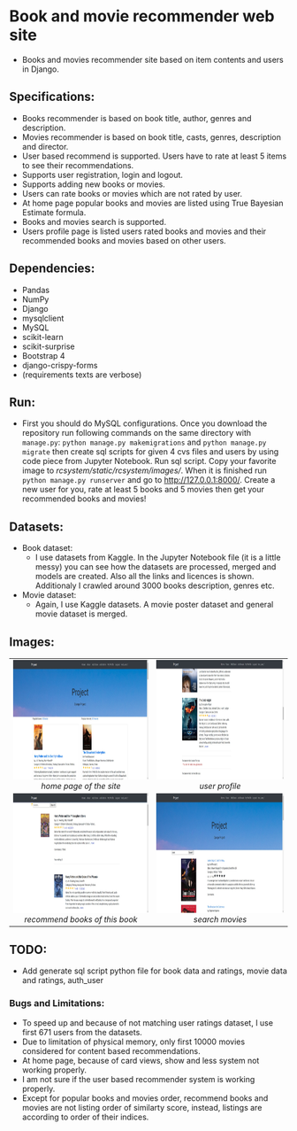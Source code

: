 # Book and movie recommender web site #
* Books and movies recommender site based on item contents and users in Django.
## Specifications: ##
* Books recommender is based on book title, author, genres and description.
* Movies recommender is based on book title, casts, genres, description and director.
* User based recommend is supported. Users have to rate at least 5 items to see their recommendations.
* Supports user registration, login and logout.
* Supports adding new books or movies. 
* Users can rate books or movies which are not rated by user.
* At home page popular books and movies are listed using True Bayesian Estimate formula.
* Books and movies search is supported.
* Users profile page is listed users rated books and movies and their recommended books and movies based on other users.
## Dependencies: ##
* Pandas
* NumPy
* Django
* mysqlclient
* MySQL
* scikit-learn
* scikit-surprise
* Bootstrap 4
* django-crispy-forms
* (requirements texts are verbose)
## Run: ##
* First you should do MySQL configurations. Once you download the repository run following commands on the same directory with `manage.py`: 
`python manage.py makemigrations` and `python manage.py migrate` then create sql scripts for given 4 cvs files and users by using code piece from Jupyter Notebook. 
Run sql script. Copy your favorite image to _rcsystem/static/rcsystem/images/_. When it is finished run `python manage.py runserver` and go to http://127.0.0.1:8000/.
Create a new user for you, rate at least 5 books and 5 movies then get your recommended books and movies!
## Datasets: ##
* Book dataset:
  * I use datasets from Kaggle. In the Jupyter Notebook file (it is a little messy) you can see how the datasets are processed, merged and models are created. 
  Also all the links and licences is shown. Additionaly I crawled around 3000 books description, genres etc.
* Movie dataset:
  * Again, I use Kaggle datasets. A movie poster dataset and general movie dataset is merged.
## Images: ##
<table>
    <tr>
        <td align="center">
            <img src="https://github.com/perought/recommender-web-site/blob/master/test/home-page.jpg" alt="home-page" width="384" height="216">
            <br />
            <i> home page of the site </i>
        </td>
        <td align="center">
            <img src="https://github.com/perought/recommender-web-site/blob/master/test/profile.jpg" alt="profile" width="384" height="216">
            <br />
            <i> user profile </i>
        </td>
    </tr>
    <tr>
        <td align="center">
            <img src="https://github.com/perought/recommender-web-site/blob/master/test/recommender.jpg" alt="recommender" width="384" height="216">
            <br />
            <i> recommend books of this book </i>
        </td>
        <td align="center">
            <img src="https://github.com/perought/recommender-web-site/blob/master/test/search.jpg" alt="serach" width="384" height="216">
            <br />
            <i> search movies </i>
        </td>
    </tr>
</table>

## TODO: ##
* Add generate sql script python file for book data and ratings, movie data and ratings, auth_user
### Bugs and Limitations: ###
* To speed up and because of not matching user ratings dataset, I use first 671 users from the datasets.
* Due to limitation of physical memory, only first 10000 movies considered for content based recommendations.
* At home page, because of card views, show and less system not working properly.
* I am not sure if the user based recommender system is working properly.
* Except for popular books and movies order, recommend books and movies are not listing order of similarty score, instead, listings are according to order of their indices.
